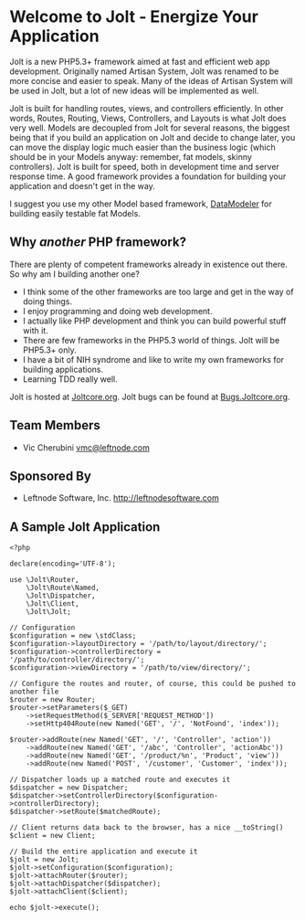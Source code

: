 # Welcome to Jolt - Energize Your Application

Jolt is a new PHP5.3+ framework aimed at fast and efficient web app development. Originally named Artisan System, Jolt was renamed to be more concise and easier to speak. Many of the ideas of Artisan System will be used in Jolt, but a lot of new ideas will be implemented as well.

Jolt is built for handling routes, views, and controllers efficiently. In other words, Routes, Routing, Views, Controllers, and Layouts is what Jolt does very well. Models are decoupled from Jolt for several reasons, the biggest being that if you build an application on Jolt and decide to change later, you can move the display logic much easier than the business logic (which should be in your Models anyway: remember, fat models, skinny controllers). Jolt is built for speed, both in development time and server response time. A good framework provides a foundation for building your application and doesn't get in the way.

I suggest you use my other Model based framework, [DataModeler](http://github.com/leftnode/DataModeler) for building easily testable fat Models. 

## Why *another* PHP framework?
There are plenty of competent frameworks already in existence out there. So why am I building another one?

* I think some of the other frameworks are too large and get in the way of doing things.
* I enjoy programming and doing web development.
* I actually like PHP development and think you can build powerful stuff with it.
* There are few frameworks in the PHP5.3 world of things. Jolt will be PHP5.3+ only.
* I have a bit of NIH syndrome and like to write my own frameworks for building applications.
* Learning TDD really well.

Jolt is hosted at [Joltcore.org](http://joltcore.org). Jolt bugs can be found at [Bugs.Joltcore.org](http://bugs.joltcore.org).

## Team Members
* Vic Cherubini <vmc@leftnode.com>

## Sponsored By
* Leftnode Software, Inc. <http://leftnodesoftware.com>

## A Sample Jolt Application
    <?php

    declare(encoding='UTF-8');
    
    use \Jolt\Router,
    	\Jolt\Route\Named,
    	\Jolt\Dispatcher,
    	\Jolt\Client,
    	\Jolt\Jolt;

    // Configuration
    $configuration = new \stdClass;
    $configuration->layoutDirectory = '/path/to/layout/directory/';
    $configuration->controllerDirectory = '/path/to/controller/directory/';
    $configuration->viewDirectory = '/path/to/view/directory/';

    // Configure the routes and router, of course, this could be pushed to another file
    $router = new Router;
    $router->setParameters($_GET)
    	->setRequestMethod($_SERVER['REQUEST_METHOD'])
    	->setHttp404Route(new Named('GET', '/', 'NotFound', 'index'));
		
    $router->addRoute(new Named('GET', '/', 'Controller', 'action'))
    	->addRoute(new Named('GET', '/abc', 'Controller', 'actionAbc'))
    	->addRoute(new Named('GET', '/product/%n', 'Product', 'view'))
    	->addRoute(new Named('POST', '/customer', 'Customer', 'index'));

    // Dispatcher loads up a matched route and executes it
    $dispatcher = new Dispatcher;
    $dispatcher->setControllerDirectory($configuration->controllerDirectory);
    $dispatcher->setRoute($matchedRoute);

    // Client returns data back to the browser, has a nice __toString()
    $client = new Client;

    // Build the entire application and execute it
    $jolt = new Jolt;
    $jolt->setConfiguration($configuration);
    $jolt->attachRouter($router);
    $jolt->attachDispatcher($dispatcher);
    $jolt->attachClient($client);

    echo $jolt->execute();